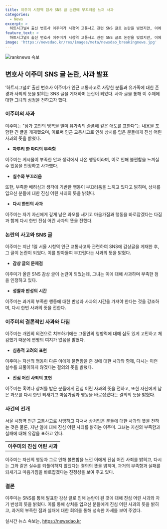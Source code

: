 ```yaml
---
title: 이주미 시청역 참사 SNS 글 논란에 부끄러움 느껴 사과
categories:
  - News
excerpt: >
  하트시그널4 출신 변호사 이주미가 시청역 교통사고 관련 SNS 글로 논란을 빚었지만, 이에 사과했다. 사과 글에서 삼가 고인의 명복을 빌며 유가족의 슬픔에 깊은 애도를 표한다며 후회를 표했고, 부족한 배려심과 생각에 기해 이어진 행동이라 부끄러움을 느끼고 있다고 솔직한 심정을 밝혔다. 또한 혹여나 상처 입으신 분들이 계신다면 이 글을 통해 진심 어린 사과를 전한다며 사과의 뜻을 재차 전했다. 그러나 이에 대한 의견은 분분하며 논란이 계속되고 있다.
feature_text: >
  하트시그널4 출신 변호사 이주미가 시청역 교통사고 관련 SNS 글로 논란을 빚었지만, 이에 사과했다. 사과 글에서 삼가 고인의 명복을 빌며 유가족의 슬픔에 깊은 애도를 표한다며 후회를 표했고, 부족한 배려심과 생각에 기해 이어진 행동이라 부끄러움을 느끼고 있다고 솔직한 심정을 밝혔다. 또한 혹여나 상처 입으신 분들이 계신다면 이 글을 통해 진심 어린 사과를 전한다며 사과의 뜻을 재차 전했다. 그러나 이에 대한 의견은 분분하며 논란이 계속되고 있다.
image: 'https://newsdao.kr/res/images/meta/newsdao_breakingnews.jpg'
---
```


<p><img src="https://newsdao.kr/res/images/meta/newsdao_breakingnews.jpg" alt="ranknews 속보" /></p>

<h2 data-ke-size="size26">변호사 이주미 SNS 글 논란, 사과 발표</h2>

<p data-ke-size="size16">‘하트시그널4’ 출신 변호사 이주미가 인근 교통사고로 사망한 분들과 유가족에 대한 존경과 사죄의 뜻을 밝히는 SNS 글을 게재하며 논란이 되었다. 사과 글을 통해 이 주제에 대한 그녀의 심정을 전하고자 했다.</p>

<h3>이주미의 사과</h3>

<p data-ke-size="size16">이주미는 "삼가 고인의 명복을 빌며 유가족의 슬픔에 깊은 애도를 표한다"는 내용을 포함한 긴 글을 게재했으며, 이로써 인근 교통사고로 인해 상처를 입은 분들에게 진심 어린 사과의 뜻을 밝혔다.</p>

<ul>
  <li><b>자투리 한 마디의 부족함</b></li>
</ul>

<p data-ke-size="size16">이주미는 게시물이 부족한 안과 생각에서 나온 행동이라며, 이로 인해 불편함을 느끼실 수 있음을 인정하고 사과했다.</p>

<ul>
  <li><b>실수와 부끄러움</b></li>
</ul>

<p data-ke-size="size16">또한, 부족한 배려심과 생각에 기반한 행동이 부끄러움을 느끼고 있다고 밝히며, 상처를 입으신 분들에 대한 진심 어린 사죄의 뜻을 밝혔다.</p>

<ul>
  <li><b>다시 한번의 사과</b></li>
</ul>

<p data-ke-size="size16">이주미는 자기 자신에게 깊게 남은 과오를 새기고 마음가짐과 행동을 바로잡겠다는 다짐과 함께 다시 한번 진심 어린 사과의 뜻을 전했다.</p>

<h3>논란의 사고와 SNS 글</h3>

<p data-ke-size="size16">이주미는 지난 1일 서울 시청역 인근 교통사고와 관련하여 SNS에 감상글을 게재한 후, 그 글이 논란이 되었다. 이를 받아들여 부끄럽다는 사과의 뜻을 밝혔다.</p>

<ul>
  <li><b>감상 글의 문제점</b></li>
</ul>

<p data-ke-size="size16">이주미가 올린 SNS 감상 글이 논란이 되었는데, 그녀는 이에 대해 사과하며 부족한 점을 인정하고 있다.</p>

<ul>
  <li><b>성찰과 반성의 시간</b></li>
</ul>

<p data-ke-size="size16">이주미는 과거의 부족한 행동에 대한 반성과 사과의 시간을 가져야 한다는 것을 강조하며, 다시 한번 사과의 뜻을 전한다.</p>

<h3>이주미의 결론적인 사과와 다짐</h3>

<p data-ke-size="size16">이주미는 개인의 의견으로 치부하기에는 그동안의 영향력에 대해 심도 있게 고민하고 체감했기 때문에 변명의 여지가 없음을 밝혔다.</p>

<ul>
  <li><b>심층적 고려의 표현</b></li>
</ul>

<p data-ke-size="size16">이주미는 자신의 행동이 다른 이에게 불편함을 준 것에 대한 사과와 함께, 다시는 이런 실수를 되풀이하지 않겠다는 결의의 뜻을 밝혔다.</p>

<ul>
  <li><b>진심 어린 사죄의 표현</b></li>
</ul>

<p data-ke-size="size16">이주미는 혹여나 상처를 받은 분들에게 진심 어린 사과의 뜻을 전하고, 또한 자신에게 남은 과오를 다시 한번 되새기고 마음가짐과 행동을 바로잡겠다는 결의의 뜻을 밝혔다.</p>

<h3>사건의 전개</h3>

<p data-ke-size="size16">서울 시청역 인근 교통사고로 사망하고 다쳐서 상처입은 분들에 대한 사과의 뜻을 전하는 것은 물론, 지난 일에 대해 진심 어린 사죄를 밝히는 이주미. 그녀는 자신의 부족함과 실패에 대해 유감을 표하고 있다.</p>

<table>
  <tr>
    <td style="text-align: center; height: 17px;"><b>이주미의 진심 어린 사과</b></td>
  </tr>
</table>

<p data-ke-size="size16">이주미는 자신의 행동과 그로 인해 불편함을 느낀 이에게 진심 어린 사죄를 밝히고, 다시는 그와 같은 실수를 되풀이하지 않겠다는 결의의 뜻을 밝히며, 과거의 부족함과 실패를 되새기고 마음가짐을 바로잡겠다는 진정성을 보여 주고 있다.</p>

<h3>결론</h3>

<p data-ke-size="size16">이주미는 SNS를 통해 발표한 감상 글로 인해 논란이 된 것에 대해 진심 어린 사과와 자기 반성의 뜻을 밝혔다. 이를 통해 상처를 입으신 분들에게 진심 어린 사과의 뜻을 밝히고, 과거의 부족한 점과 실패에 대한 회의를 통해 성숙한 자세를 보여 주었다.</p>
실시간 뉴스 속보는, <a href="https://newsdao.kr" rel="dofollow">https://newsdao.kr</a>


